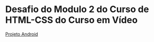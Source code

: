 <!DOCTYPE html>
<html lang="pt-br">
<head>
    <meta charset="UTF-8">
    <meta name="viewport" content="width=device-width, initial-scale=1.0">
</head>
<body>
    <h1>Desafio do Modulo 2 do Curso de HTML-CSS do Curso em Vídeo</h1>
    <p><a href="index.html">Projeto Android</a></p>
</body>
</html>
